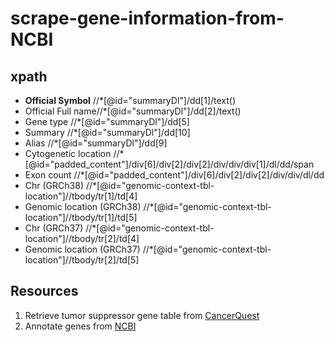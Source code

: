 # scrape-gene-information-from-NCBI

## xpath
* <b>Official Symbol</b> //*[@id="summaryDl"]/dd[1]/text()
* Official Full name//*[@id="summaryDl"]/dd[2]/text()
* Gene type //*[@id="summaryDl"]/dd[5]
* Summary //*[@id="summaryDl"]/dd[10]
* Alias //*[@id="summaryDl"]/dd[9]
* Cytogenetic location //*[@id="padded_content"]/div[6]/div[2]/div[2]/div/div/div[1]/dl/dd/span
* Exon count //*[@id="padded_content"]/div[6]/div[2]/div[2]/div/div/dl/dd
* Chr (GRCh38) //*[@id="genomic-context-tbl-location"]//tbody/tr[1]/td[4]
* Genomic location (GRCh38) //*[@id="genomic-context-tbl-location"]//tbody/tr[1]/td[5]
* Chr (GRCh37) //*[@id="genomic-context-tbl-location"]//tbody/tr[2]/td[4]
* Genomic location (GRCh37) //*[@id="genomic-context-tbl-location"]//tbody/tr[2]/td[5]

## Resources 
1. Retrieve tumor suppressor gene table from <a href="https://www.cancerquest.org/cancer-biology/cancer-genes" target="_blank"> CancerQuest</a>
2. Annotate genes from <a href="https://www.ncbi.nlm.nih.gov/" target="_blank"> NCBI</a>
